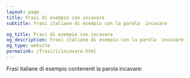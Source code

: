 ```yaml
---
layout: page
title: Frasi di esempio con incavare 
subtitle: Frasi italiane di esempio con la parola  incavare

og_title: Frasi di esempio con incavare 
og_description: Frasi italiane di esempio con la parola  incavare
og_type: website
permalink: /frasi/i/incavare.html
---
```


Frasi italiane di esempio contenenti la parola incavare:


